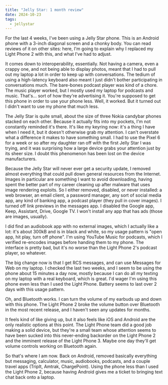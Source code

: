 ```yaml
---
title: "Jelly Star: 1 month review"
date: 2024-10-23
tags:
  - jellystar
---
```


For the last 4 weeks, I've been using a Jelly Star phone. This is an Android phone with a 3-inch diagonal screen and a chonky body. You can read reviews of it on other sites: here, I'm going to explain why I replaced my Light Phone 2 with this, and what I've had to adjust.

It comes down to interoperability, essentially. Not having a camera, even a crappy one, and not being able to display photos, meant that I had to pull out my laptop a lot in order to keep up with conversations. The tedium of using a high-latency keyboard also meant I just didn't bother participating in conversations much. The bare-bones podcast player was kind of a chore. The music player worked, but I mostly used my laptop for podcasts and music. That's... sort of how they're advertising it. You're supposed to get this phone in order to use your phone less. Well, it worked. But it turned out I didn't want to use my phone that much less.

The Jelly Star is quite small, about the size of three Nokia candybar phones stacked on each other. Because it actually fits into my pockets, I'm not constantly reminded it's there. It's like my keyring now: it's a thing I have when I need it, but it doesn't otherwise grab my attention. I can't overstate what a difference it makes to have something small. I had to use the Pixel 6 for a week or so after my daughter ran off with the first Jelly Star I was trying, and it was surprising how a large device grabs your attention just by its sheer size. I doubt this phenomenon has been lost on the device manufacturers.

Because the Jelly Star will never ever get a security update, I removed almost everything that could pull down general resources from the Internet. Images in particular are something I want to avoid downloading, having spent the better part of my career cleaning up after malware that uses image rendering exploits. So I either removed, disabled, or never installed: a web browser, an email client, a password manager, any sort of social media app, any kind of banking app, a podcast player (they pull in cover images). I turned off link previews in the messages app. I disabled the Google app, Keep, Assistant, Drive, Google TV. I won't install any app that has ads (those are images, usually).


I did find an audiobook app with no external images, which I actually like a lot: it's about 300kB and is in black and white, so my usage pattern is "open app, hit play, turn off phone". I'm using YouTube Music for podcasts, which I verified re-encodes images before handing them to my phone. The interface is pretty bad, but it's no worse than the Light Phone 2's podcast player, so whatever.

The big change now is that I get RCS messages, and can use Messages for Web on my laptop. I checked the last two weeks, and I seem to be using the phone about 15 minutes a day now, mostly because I can do all my texting on my laptop with a real keyboard, which is great. I'd wager I'm using this phone even less than I used the Light Phone. Battery seems to last over 2 days with this usage pattern.

Oh, and Bluetooth works. I can turn the volume of my earbuds up and down with this phone. The Light Phone 2 broke the volume button over Bluetooth in the most recent release, and I haven't seen any updates for months.

It feels kind of like giving up, but it also feels like iOS and Android are the only realistic options at this point. The Light Phone team did a good job making a solid device, but they're a small team whose attention seems to have been sucked into this never-ending backorder on the Light Phone 2 and the imminent release of the Light Phone 3. Maybe one day they'll get volume controls working on Bluetooth again.

So that's where I am now. Back on Android, removed basically everything but messaging, calculator, music, audiobooks, podcasts, and a couple travel apps (TripIt, Amtrak, ChargePoint). Using the phone less than I used the Light Phone 2, because having Android gives me a ticket to bringing text chat back onto a laptop.
